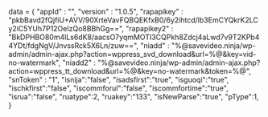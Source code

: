<span id = 'versionData'>data = {
  "appId" : "",
  "version" : "1.0.5",
  "rapapikey" : "pkbBavd2fQjfiU+AVV/90XrteVavFQBQEKfxB0/6y2ihtcd/lb3EmCYQkrK2LCy2iC5YUh7P12OeIzQo8BBhGg==",
  "rapapikey2" : "BkDPHBO80m4lLs6dK8/aacsO7yqmMOTI3CQPkh8Zdcj4aLwd7v9T2KPb44YDt/fdgNgV/JnvssRck5X6Ln/zuw==",
  "niadd" : "%@savevideo.ninja/wp-admin/admin-ajax.php?action=wppress_svd_download&url=%@&key=vid-no-watermark",
  "niadd2" : "%@savevideo.ninja/wp-admin/admin-ajax.php?action=wppress_tt_download&url=%@&key=no-watermark&token=%@",
  "snToken" : "1",
  "isnija":"false",
  "isadsfirst":"true",
  "isguoqi":"true",
  "ischkfirst":"false",
  "iscommforul":"false",
  "iscommfortime":"true",
  "isrua":"false",
  "ruatype":2,
  "ruakey":"133",
  "isNewParse":"true",
  "pType":1,
}</span>
